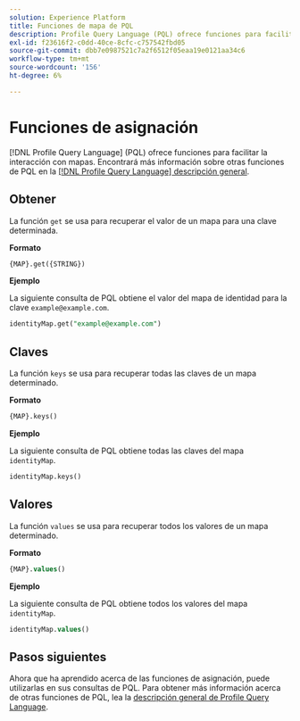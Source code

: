 ```yaml
---
solution: Experience Platform
title: Funciones de mapa de PQL
description: Profile Query Language (PQL) ofrece funciones para facilitar la interacción con mapas.
exl-id: f23616f2-c0dd-40ce-8cfc-c757542fbd05
source-git-commit: dbb7e0987521c7a2f6512f05eaa19e0121aa34c6
workflow-type: tm+mt
source-wordcount: '156'
ht-degree: 6%

---
```


# Funciones de asignación

[!DNL Profile Query Language] (PQL) ofrece funciones para facilitar la interacción con mapas. Encontrará más información sobre otras funciones de PQL en la [[!DNL Profile Query Language] descripción general](./overview.md).

## Obtener

La función `get` se usa para recuperar el valor de un mapa para una clave determinada.

**Formato**

```sql
{MAP}.get({STRING})
```

**Ejemplo**

La siguiente consulta de PQL obtiene el valor del mapa de identidad para la clave `example@example.com`.

```sql
identityMap.get("example@example.com")
```

## Claves

La función `keys` se usa para recuperar todas las claves de un mapa determinado.

**Formato**

```sql
{MAP}.keys()
```

**Ejemplo**

La siguiente consulta de PQL obtiene todas las claves del mapa `identityMap`.

```sql
identityMap.keys()
```

## Valores

La función `values` se usa para recuperar todos los valores de un mapa determinado.

**Formato**

```sql
{MAP}.values()
```

**Ejemplo**

La siguiente consulta de PQL obtiene todos los valores del mapa `identityMap`.

```sql
identityMap.values()
```

## Pasos siguientes

Ahora que ha aprendido acerca de las funciones de asignación, puede utilizarlas en sus consultas de PQL. Para obtener más información acerca de otras funciones de PQL, lea la [descripción general de Profile Query Language](./overview.md).
